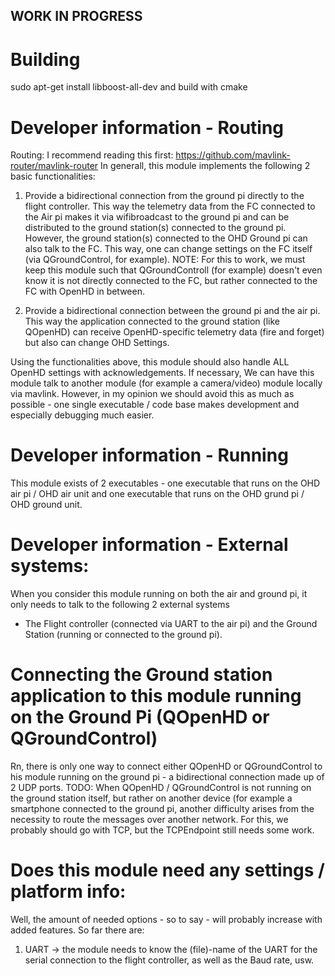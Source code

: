 ## WORK IN PROGRESS

# Building
sudo apt-get install libboost-all-dev
and build with cmake

# Developer information - Routing
Routing: I recommend reading this first: https://github.com/mavlink-router/mavlink-router
In generall, this module implements the following 2 basic functionalities:
1) Provide a bidirectional connection from the ground pi directly to the flight controller.
This way the telemetry data from the FC connected to the Air pi makes it via wifibroadcast to the ground pi
and can be distributed to the ground station(s) connected to the ground pi.
However, the ground station(s) connected to the OHD Ground pi can also talk to the FC. This way, one can change
settings on the FC itself (via QGroundControl, for example). NOTE: For this to work, we must keep this module such
that QGroundControll (for example) doesn't even know it is not directly connected to the FC, but rather connected
to the FC with OpenHD in between.

2) Provide a bidirectional connection between the ground pi and the air pi. This way the application connected to the
ground station (like QOpenHD) can receive OpenHD-specific telemetry data (fire and forget) but also can change OHD
Settings.

Using the functionalities above, this module should also handle ALL OpenHD settings with acknowledgements. If necessary,
We can have this module talk to another module (for example a camera/video) module locally via mavlink. However, in my opinion 
we should avoid this as much as possible - one single executable / code base makes development and especially 
debugging much easier.

# Developer information - Running
This module exists of 2 executables - one executable that runs on the OHD air pi / OHD air unit and one executable that runs on the 
OHD grund pi / OHD ground unit.

# Developer information - External systems:
When you consider this module running on both the air and ground pi, it only needs to talk to the following 2 external systems
 - The Flight controller (connected via UART to the air pi) and the Ground Station (running or connected
to the ground pi). 
 
# Connecting the  Ground station application to this module running on the Ground Pi (QOpenHD or QGroundControl)
Rn, there is only one way to connect either QOpenHD or QGroundControl to his module running on the ground pi -
a bidirectional connection made up of 2 UDP ports.
TODO: When QOpenHD / QGroundControl is not running on the ground station itself, but rather on another device (for example a
smartphone connected to the ground pi, another difficulty arises from the necessity to route the messages over another
network. For this, we probably should go with TCP, but the TCPEndpoint still needs some work.


# Does this module need any settings / platform info:
Well, the amount of needed options - so to say - will probably increase with added features.
So far there are:
1) UART -> the module needs to know the (file)-name of the UART for the serial connection to the flight controller,
   as well as the Baud rate, usw.